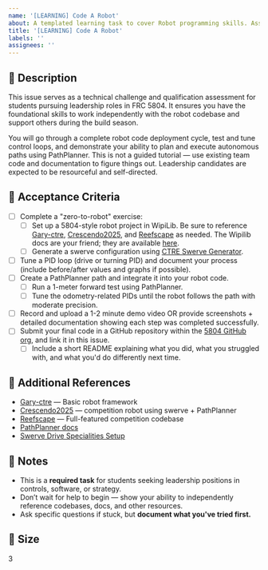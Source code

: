```yaml
---
name: '[LEARNING] Code A Robot'
about: A templated learning task to cover Robot programming skills. Assign yourself to the task and complete it by following the instructions.
title: '[LEARNING] Code A Robot'
labels: ''
assignees: ''
---
```


## 🎯 Description

This issue serves as a technical challenge and qualification assessment for students pursuing leadership roles in FRC 5804. It ensures you have the foundational skills to work independently with the robot codebase and support others during the build season.

You will go through a complete robot code deployment cycle, test and tune control loops, and demonstrate your ability to plan and execute autonomous paths using PathPlanner. This is not a guided tutorial — use existing team code and documentation to figure things out. Leadership candidates are expected to be resourceful and self-directed.

## 📂 Acceptance Criteria
- [ ] Complete a "zero-to-robot" exercise:
  - [ ] Set up a 5804-style robot project in WipiLib. Be sure to reference [Gary-ctre](https://github.com/5804/Gary-ctre), [Crescendo2025](https://github.com/5804/Crescendo2025), and [Reefscape](https://github.com/5804/Reefscape) as needed. The Wipilib docs are your friend; they are available [here](https://docs.wpilib.org/en/2021/docs/software/vscode-overview/creating-robot-program.html#creating-a-robot-program).
  - [ ] Generate a swerve configuration using [CTRE Swerve Generator](https://v6.docs.ctr-electronics.com/en/latest/docs/tuner/tuner-swerve/index.html).
- [ ] Tune a PID loop (drive or turning PID) and document your process (include before/after values and graphs if possible).
- [ ] Create a PathPlanner path and integrate it into your robot code.
  - [ ] Run a 1-meter forward test using PathPlanner.
  - [ ] Tune the odometry-related PIDs until the robot follows the path with moderate precision.
- [ ] Record and upload a 1-2 minute demo video OR provide screenshots + detailed documentation showing each step was completed successfully.
- [ ] Submit your final code in a GitHub repository within the [5804 GitHub org](https://github.com/5804), and link it in this issue.
  - [ ] Include a short README explaining what you did, what you struggled with, and what you'd do differently next time.

## 🔗 Additional References
- [Gary-ctre](https://github.com/5804/Gary-ctre) — Basic robot framework
- [Crescendo2025](https://github.com/5804/Crescendo2025) — competition robot using swerve + PathPlanner
- [Reefscape](https://github.com/5804/Reefscape) — Full-featured competition codebase
- [PathPlanner docs](https://github.com/mjansen4857/pathplanner/wiki)
- [Swerve Drive Specialities Setup](https://github.com/Swerve-Drive-Specialties/swerve-lib)

## 📓 Notes
- This is a **required task** for students seeking leadership positions in controls, software, or strategy.
- Don’t wait for help to begin — show your ability to independently reference codebases, docs, and other resources.
- Ask specific questions if stuck, but **document what you've tried first.**

## 🎈 Size
3
